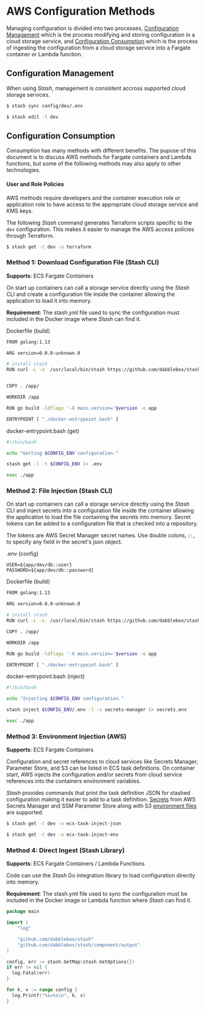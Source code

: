 # AWS Configuration Methods

Managing configuration is divided into two processes, [Configuration Management](#configuration-management) which is the process modifying and storing configuration in a cloud storage service, and [Configuration Consumption](#configuration-consumption) which is the process of ingesting the configuration from a cloud storage service into a Fargate container or Lambda function. 

## Configuration Management

When using *Stash*, management is consistent accross supported cloud storage services. 

```bash
$ stash sync config/dev/.env
```
```bash
$ stash edit -t dev
```

## Configuration Consumption

Consumption has many methods with different benefits. The pupose of this document is to discuss AWS methods for Fargate containers and Lambda functions, but some of the following methods may also apply to other technologies.

#### User and Role Policies
AWS methods require developers and the container execution role or application role to have access to the appropriate cloud storage service and KMS keys.

The following *Stash* command generates Terraform scripts specific to the `dev` configuration. This makes it easier to manage the AWS access policies through Terraform.

```bash
$ stash get -t dev -o terraform
```

### Method 1: Download Configuration File (Stash CLI)

**Supports**: ECS Fargate Containers

On start up containers can call a storage service directly using the *Stash* CLI and create a configuration file inside the container allowing the application to load it into memory.

**Requirement**: The stash.yml file used to sync the configuration must included in the Docker image where *Stash* can find it.

Dockerfile (build)
```bash
FROM golang:1.13

ARG version=0.0.0-unknown.0

# install stash
RUN curl -L -o  /usr/local/bin/stash https://github.com/dabblebox/stash/releases/download/v0.1.0-rc/stash_linux_386 && chmod +x /usr/local/bin/stash


COPY . /app/  

WORKDIR /app

RUN go build -ldflags '-X main.version='$version -o app

ENTRYPOINT [ "./docker-entrypoint.bash" ]
```

docker-entrypoint.bash (get)
```bash
#!/bin/bash

echo "Getting $CONFIG_ENV configuration."

stash get -l -t $CONFIG_ENV 1> .env

exec ./app
```

### Method 2: File Injection (Stash CLI)

On start up containers can call a storage service directly using the *Stash* CLI and inject secrets into a configuration file inside the container allowing the application to load the file containing the secrets into memory. Secret tokens can be added to a configuration file that is checked into a repository. 

The tokens are AWS Secret Manager secret names. Use double colons, `::`, to specify any field in the secret's json object.

.env (config)
```
USER=${app/dev/db::user}
PASSWORD=${app/dev/db::password}
```

Dockerfile (build)
```bash
FROM golang:1.13

ARG version=0.0.0-unknown.0

# install stash
RUN curl -L -o  /usr/local/bin/stash https://github.com/dabblebox/stash/releases/download/v0.1.0-rc/stash_linux_386 && chmod +x /usr/local/bin/stash

COPY . /app/  

WORKDIR /app

RUN go build -ldflags '-X main.version='$version -o app

ENTRYPOINT [ "./docker-entrypoint.bash" ]
```

docker-entrypoint.bash (inject)
```bash
#!/bin/bash

echo "Injecting $CONFIG_ENV configuration."

stash inject $CONFIG_ENV/.env -l -s secrets-manager 1> secrets.env

exec ./app
```

### Method 3: Environment Injection (AWS)

**Supports**: ECS Fargate Containers

Configuration and secret references to cloud services like Secrets Manager, Parameter Store, and S3 can be listed in ECS task definitions. On container start, AWS injects the configuration and/or secrets from cloud service references into the containers environment variables.

*Stash* provides commands that print the task definition JSON for stashed configuration making it easier to add to a task definition. [Secrets](https://docs.aws.amazon.com/AmazonECS/latest/developerguide/specifying-sensitive-data.html) from AWS Secrets Manager and SSM Parameter Store along with S3 [environment files](https://docs.aws.amazon.com/AmazonECS/latest/developerguide/taskdef-envfiles.html) are supported.

```bash
$ stash get -t dev -o ecs-task-inject-json
```

```bash
$ stash get -t dev -o ecs-task-inject-env
```

### Method 4: Direct Ingest (Stash Library)

**Supports**: ECS Fargate Containers / Lambda Functions

Code can use the *Stash* Go integration library to load configuration directly into memory.

**Requirement**: The stash.yml file used to sync the configuration must be included in the Docker image or Lambda function where *Stash* can find it.

```go
package main

import (
	"log"

	"github.com/dabblebox/stash"
	"github.com/dabblebox/stash/component/output"
)

config, err := stash.GetMap(stash.GetOptions{})
if err != nil {
  log.Fatal(err)
}

for k, v := range config {
  log.Printf("%s=%s\n", k, v)
}
```
